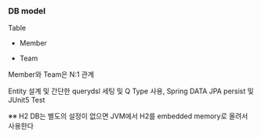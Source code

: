 ### DB model


Table


* Member

* Team

Member와 Team은 N:1 관계

Entity 설계 및 간단한 querydsl 세팅 및 Q Type 사용,
Spring DATA JPA persist 및 JUnit5 Test

※※ H2 DB는 별도의 설정이 없으면 JVM에서 H2를 embedded memory로 올려서 사용한다